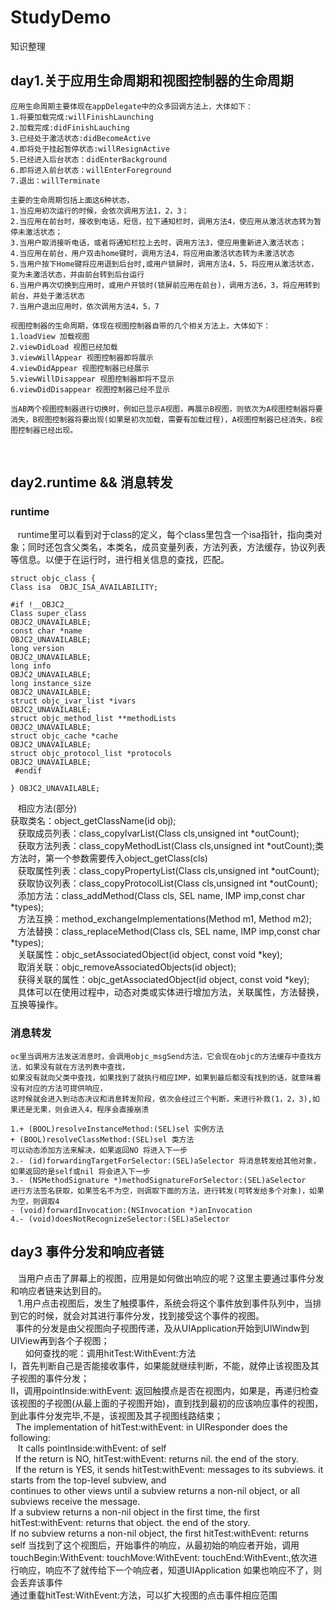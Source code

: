 # StudyDemo
知识整理

## day1.关于应用生命周期和视图控制器的生命周期
    应用生命周期主要体现在appDelegate中的众多回调方法上，大体如下：
    1.将要加载完成:willFinishLaunching
    2.加载完成:didFinishLauching
    3.已经处于激活状态:didBecomeActive
    4.即将处于挂起暂停状态:willResignActive
    5.已经进入后台状态：didEnterBackground
    6.即将进入前台状态：willEnterForeground
    7.退出：willTerminate
  
    主要的生命周期包括上面这6种状态，
    1.当应用初次运行的时候，会依次调用方法1，2，3；
    2.当应用在前台时，接收到电话，短信，拉下通知栏时，调用方法4，使应用从激活状态转为暂停未激活状态；
    3.当用户取消接听电话，或者将通知栏拉上去时，调用方法3，使应用重新进入激活状态；
    4.当应用在前台，用户双击home键时，调用方法4，将应用由激活状态转为未激活状态
    5.当用户按下Home键将应用退到后台时,或用户锁屏时，调用方法4，5，将应用从激活状态，变为未激活状态，并由前台转到后台运行
    6.当用户再次切换到应用时，或用户开锁时(锁屏前应用在前台)，调用方法6，3，将应用转到前台，并处于激活状态
    7.当用户退出应用时，依次调用方法4，5，7

    视图控制器的生命周期，体现在视图控制器自带的几个相关方法上，大体如下：
    1.loadView 加载视图
    2.viewDidLoad 视图已经加载
    3.viewWillAppear 视图控制器即将展示
    4.viewDidAppear 视图控制器已经展示
    5.viewWillDisappear 视图控制器即将不显示
    6.viewDidDisappear 视图控制器已经不显示
  
    当AB两个视图控制器进行切换时，例如已显示A视图，再展示B视图，则依次为A视图控制器将要消失，B视图控制器将要出现(如果是初次加载，需要有加载过程)，A视图控制器已经消失，B视图控制器已经出现。
    
    
## day2.runtime && 消息转发

### runtime

    runtime里可以看到对于class的定义，每个class里包含一个isa指针，指向类对象；同时还包含父类名，本类名，成员变量列表，方法列表，方法缓存，协议列表 等信息。以便于在运行时，进行相关信息的查找，匹配。
 
    struct objc_class {
    Class isa  OBJC_ISA_AVAILABILITY;
 
    #if !__OBJC2__
    Class super_class                                        OBJC2_UNAVAILABLE;
    const char *name                                         OBJC2_UNAVAILABLE;
    long version                                             OBJC2_UNAVAILABLE;
    long info                                                OBJC2_UNAVAILABLE;
    long instance_size                                       OBJC2_UNAVAILABLE;
    struct objc_ivar_list *ivars                             OBJC2_UNAVAILABLE;
    struct objc_method_list **methodLists                    OBJC2_UNAVAILABLE;
    struct objc_cache *cache                                 OBJC2_UNAVAILABLE;
    struct objc_protocol_list *protocols                     OBJC2_UNAVAILABLE;
     #endif
 
    } OBJC2_UNAVAILABLE;
    
    相应方法(部分)<br>
    获取类名：object_getClassName(id obj);<br>
    获取成员列表：class_copyIvarList(Class cls,unsigned int *outCount);<br>
    获取方法列表：class_copyMethodList(Class cls,unsigned int *outCount);类方法时，第一个参数需要传入object_getClass(cls)<br>
    获取属性列表：class_copyPropertyList(Class cls,unsigned int *outCount);<br>
    获取协议列表：class_copyProtocolList(Class cls,unsigned int *outCount);<br>
    添加方法：class_addMethod(Class cls, SEL name, IMP imp,const char *types);<br>
    方法互换：method_exchangeImplementations(Method m1, Method m2);<br>
    方法替换：class_replaceMethod(Class cls, SEL name, IMP imp,const char *types);<br>
    关联属性：objc_setAssociatedObject(id object, const void *key);<br>
    取消关联：objc_removeAssociatedObjects(id object);<br>
    获得关联的属性：objc_getAssociatedObject(id object, const void *key);<br>
    具体可以在使用过程中，动态对类或实体进行增加方法，关联属性，方法替换，互换等操作。<br>
    
### 消息转发
    
    oc里当调用方法发送消息时，会调用objc_msgSend方法，它会现在objc的方法缓存中查找方法，如果没有就在方法列表中查找，
    如果没有就向父类中查找，如果找到了就执行相应IMP，如果到最后都没有找到的话，就意味着没有对应的方法可提供响应，
    这时候就会进入到动态决议和消息转发阶段，依次会经过三个判断，来进行补救(1，2，3),如果还是无果，则会进入4，程序会直接崩溃
    
    1.+ (BOOL)resolveInstanceMethod:(SEL)sel 实例方法
    + (BOOL)resolveClassMethod:(SEL)sel 类方法
    可以动态添加方法来解决，如果返回NO 将进入下一步
    2.- (id)forwardingTargetForSelector:(SEL)aSelector 将消息转发给其他对象，如果返回的是self或nil 将会进入下一步
    3.- (NSMethodSignature *)methodSignatureForSelector:(SEL)aSelector
    进行方法签名获取，如果签名不为空，则调取下面的方法，进行转发(可转发给多个对象)，如果为空，则调取4
    - (void)forwardInvocation:(NSInvocation *)anInvocation
    4.- (void)doesNotRecognizeSelector:(SEL)aSelector
    
## day3 事件分发和响应者链
  
    当用户点击了屏幕上的视图，应用是如何做出响应的呢？这里主要通过事件分发和响应者链来达到目的。<br>
    1.用户点击视图后，发生了触摸事件，系统会将这个事件放到事件队列中，当排到它的时候，就会对其进行事件分发，找到接受这个事件的视图。<br>
    事件的分发是由父视图向子视图传递，及从UIApplication开始到UIWindw到UIView再到各个子视图；<br>
    
    如何查找的呢：调用hitTest:WithEvent:方法<br>
    I，首先判断自己是否能接收事件，如果能就继续判断，不能，就停止该视图及其子视图的事件分发；<br>
    II，调用pointInside:withEvent: 返回触摸点是否在视图内，如果是，再递归检查该视图的子视图(从最上面的子视图开始)，直到找到最初的应该响应事件的视图，到此事件分发完毕,不是，该视图及其子视图线路结束；<br>
    The implementation of hitTest:withEvent: in UIResponder does the following:<br>
    It calls pointInside:withEvent: of self<br>
    If the return is NO, hitTest:withEvent: returns nil. the end of the story.<br>
    If the return is YES, it sends hitTest:withEvent: messages to its subviews. it starts from the top-level subview, and<br> continues to other views until a subview returns a non-nil object, or all subviews receive the message.<br>
    If a subview returns a non-nil object in the first time, the first hitTest:withEvent: returns that object. the end of the story.<br>
    If no subview returns a non-nil object, the first hitTest:withEvent: returns self
     当找到了这个视图后，开始事件的响应，从最初始的响应者开始，调用<br>
     touchBegin:WithEvent:  touchMove:WithEvent: touchEnd:WithEvent:,依次进行响应，响应不了就传给下一个响应者，知道UIApplication 如果也响应不了，则会丢弃该事件<br>
     通过重载hitTest:WithEvent:方法，可以扩大视图的点击事件相应范围<br>
    
